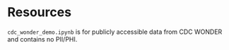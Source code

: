 # Resources

`cdc_wonder_demo.ipynb` is for publicly accessible data from CDC WONDER and contains no PII/PHI.
